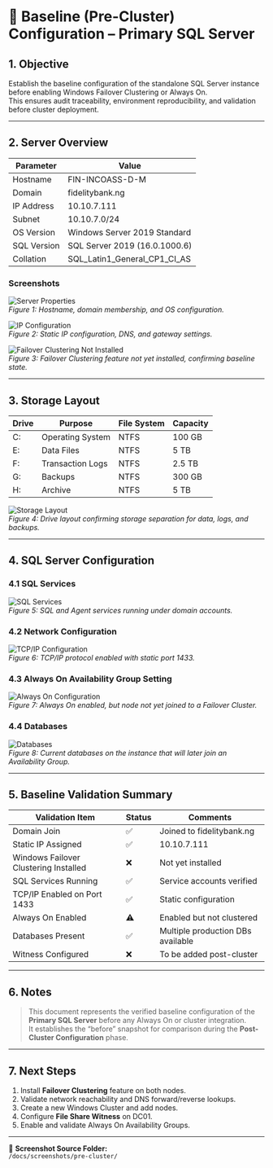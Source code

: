 # 🧱 Baseline (Pre-Cluster) Configuration – Primary SQL Server

## 1. Objective
Establish the baseline configuration of the standalone SQL Server instance before enabling Windows Failover Clustering or Always On.  
This ensures audit traceability, environment reproducibility, and validation before cluster deployment.

---

## 2. Server Overview
| Parameter | Value |
|------------|--------|
| Hostname | FIN-INCOASS-D-M |
| Domain | fidelitybank.ng |
| IP Address | 10.10.7.111 |
| Subnet | 10.10.7.0/24 |
| OS Version | Windows Server 2019 Standard |
| SQL Version | SQL Server 2019 (16.0.1000.6) |
| Collation | SQL_Latin1_General_CP1_CI_AS |

### Screenshots
![Server Properties](screenshots/pre-cluster/server-properties.png)  
*Figure 1: Hostname, domain membership, and OS configuration.*

![IP Configuration](screenshots/pre-cluster/ip-configuration.png)  
*Figure 2: Static IP configuration, DNS, and gateway settings.*

![Failover Clustering Not Installed](screenshots/pre-cluster/failover-clustering-not-installed.png)  
*Figure 3: Failover Clustering feature not yet installed, confirming baseline state.*

---

## 3. Storage Layout
| Drive | Purpose | File System | Capacity |
|--------|----------|-------------|-----------|
| C: | Operating System | NTFS | 100 GB |
| E: | Data Files | NTFS | 5 TB |
| F: | Transaction Logs | NTFS | 2.5 TB |
| G: | Backups | NTFS | 300 GB |
| H: | Archive | NTFS | 5 TB |

![Storage Layout](screenshots/pre-cluster/storage-layout.png)  
*Figure 4: Drive layout confirming storage separation for data, logs, and backups.*

---

## 4. SQL Server Configuration

### 4.1 SQL Services
![SQL Services](screenshots/pre-cluster/sql-services-config.png)  
*Figure 5: SQL and Agent services running under domain accounts.*

### 4.2 Network Configuration
![TCP/IP Configuration](screenshots/pre-cluster/tcpip-settings.png)  
*Figure 6: TCP/IP protocol enabled with static port 1433.*

### 4.3 Always On Availability Group Setting
![Always On Configuration](screenshots/pre-cluster/alwayson-config.png)  
*Figure 7: Always On enabled, but node not yet joined to a Failover Cluster.*

### 4.4 Databases
![Databases](screenshots/pre-cluster/databases-view.png)  
*Figure 8: Current databases on the instance that will later join an Availability Group.*

---

## 5. Baseline Validation Summary

| Validation Item | Status | Comments |
|-----------------|---------|-----------|
| Domain Join | ✅ | Joined to fidelitybank.ng |
| Static IP Assigned | ✅ | 10.10.7.111 |
| Windows Failover Clustering Installed | ❌ | Not yet installed |
| SQL Services Running | ✅ | Service accounts verified |
| TCP/IP Enabled on Port 1433 | ✅ | Static configuration |
| Always On Enabled | ⚠️ | Enabled but not clustered |
| Databases Present | ✅ | Multiple production DBs available |
| Witness Configured | ❌ | To be added post-cluster |

---

## 6. Notes
> This document represents the verified baseline configuration of the **Primary SQL Server** before any Always On or cluster integration.  
> It establishes the “before” snapshot for comparison during the **Post-Cluster Configuration** phase.

---

## 7. Next Steps
1. Install **Failover Clustering** feature on both nodes.  
2. Validate network reachability and DNS forward/reverse lookups.  
3. Create a new Windows Cluster and add nodes.  
4. Configure **File Share Witness** on DC01.  
5. Enable and validate Always On Availability Groups.

---

📁 **Screenshot Source Folder:**  
`/docs/screenshots/pre-cluster/`

